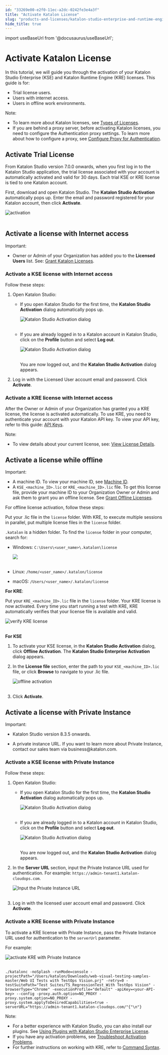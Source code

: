```yaml
---
id: "33269e00-e2f0-11ec-a2dc-0242fe3e4a3f"
title: "Activate Katalon License"
slug: "products-and-licenses/katalon-studio-enterprise-and-runtime-engine-licenses/activate-katalon-license"
hide_title: true
---
```

import useBaseUrl from '@docusaurus/useBaseUrl';


# <a id="id" class="anchor_top_offset"/><a id="ariaid-title1" class="anchor_top_offset"/>Activate Katalon License

<p xmlns="http://www.w3.org/1999/xhtml" className="p">In this tutorial, we will guide you through the activation of your Katalon Studio Enterprise (KSE) and Katalon Runtime Engine (KRE) licenses. This guide is for:</p> 
<ul xmlns="http://www.w3.org/1999/xhtml" className="ul"><li className="li">Trial license users.</li><li className="li">Users with internet access.</li><li className="li">Users in offline work environments.</li></ul> 
<div xmlns="http://www.w3.org/1999/xhtml" className="note note note_note"><span className="note__title">Note:</span> 
  <ul className="ul"><li className="li">To learn more about Katalon licenses, see <a className="xref" href="/docs/legacy/products-and-licenses/katalon-studio-enterprise-and-runtime-engine-licenses/license-overview">Types of Licenses</a>.</li><li className="li">If you are behind a proxy server, before activating Katalon licenses, you need to configure the Authentication proxy settings. To learn more about how to configure a proxy, see <a className="xref" href="/docs/legacy/products-and-licenses/katalon-studio-enterprise-and-runtime-engine-licenses/configure-proxy-authentication">Configure Proxy for Authentication</a>.</li></ul>
</div>
    

## <a id="id_1" class="anchor_top_offset"/>Activate Trial License

    
      
<p xmlns="http://www.w3.org/1999/xhtml" className="p">From Katalon Studio version 7.0.0 onwards, when you first log in   to the Katalon Studio application, the trial license associated   with your account is automatically activated and valid for 30 days.   Each trial KSE or KRE license is tied to one Katalon account.</p> 
      
<p xmlns="http://www.w3.org/1999/xhtml" className="p">First, download and open Katalon Studio. The <strong className="ph b">Katalon     Studio Activation</strong> automatically pops up. Enter the email   and password registered for your Katalon account, then click   <strong className="ph b">Activate</strong>.</p> 
      
<p xmlns="http://www.w3.org/1999/xhtml" className="p">   <img className="image" src={useBaseUrl("https://github.com/katalon-studio/docs-images/raw/master/katalon-studio/docs/activate-KSE/KS-LICENSE-Input-activation-dialog.png")} alt="activation" /><br /><br /> </p> 
    
  

## <a id="id_2" class="anchor_top_offset"/>Activate a license with Internet access

<div xmlns="http://www.w3.org/1999/xhtml" className="note important note_important"><span className="note__title">Important:</span> 
  <ul className="ul"><li className="li">Owner or Admin of your Organization has added you to the <strong className="ph b">Licensed Users</strong> list. See: <a className="xref" href="/docs/legacy/products-and-licenses/license-administration/licenses-management/grant-katalon-licenses">Grant Katalon Licenses</a>.</li></ul>
</div>

### <a id="id_3" class="anchor_top_offset"/>Activate a KSE license with Internet access

<p xmlns="http://www.w3.org/1999/xhtml" className="p">Follow these steps:</p> 
<ol xmlns="http://www.w3.org/1999/xhtml" className="ol"><li className="li">Open Katalon Studio:<ul className="ul"><li className="li">         <p className="p">If you open Katalon Studio for the first time, the           <strong className="ph b">Katalon Studio Activation</strong> dialog automatically           pops up.</p>         <p className="p">           <img className="image" src={useBaseUrl("https://github.com/katalon-studio/docs-images/raw/master/katalon-studio/docs/activate-KSE/KS-LICENSE-Activate-dialog.png")} alt="Katalon Studio Activation dialog" /><br /><br />         </p>       </li><li className="li">         <p className="p">If you are already logged in to a Katalon account in Katalon           Studio, click on the <strong className="ph b">Profile</strong> button and select           <strong className="ph b">Log out</strong>.</p>         <p className="p">           <img className="image" src={useBaseUrl("https://github.com/katalon-studio/docs-images/raw/master/katalon-studio/docs/activate-KSE/KS-LICENSE-Log-out-text.png")} alt="Katalon Studio Activation dialog" /><br /><br />         </p>         <p className="p">You are now logged out, and the <strong className="ph b">Katalon Studio             Activation</strong> dialog appears.</p>       </li></ul></li><li className="li"><p className="p">Log in with the Licensed User account email and password. Click <strong className="ph b">Activate</strong>.</p></li></ol> 

### <a id="id_4" class="anchor_top_offset"/>Activate a KRE license with Internet access

<p xmlns="http://www.w3.org/1999/xhtml" className="p">After the Owner or Admin of your Organization has granted you a KRE license, the license is activated automatically. To use KRE, you need to authenticate your account with your Katalon API key. To view your API key, refer to this guide: <a className="xref" href="/docs/legacy/katalon-testops/settings/katalon-api-key-in-katalon-testops#id_1">API Keys</a>.</p> 
<div xmlns="http://www.w3.org/1999/xhtml" className="note note note_note"><span className="note__title">Note:</span> 
  <ul className="ul"><li className="li">To view details about your current license, see: <a className="xref" href="/docs/legacy/products-and-licenses/katalon-studio-enterprise-and-runtime-engine-licenses/view-license-details">View License Details</a>.</li></ul>
</div>

## <a id="id_5" class="anchor_top_offset"/>Activate a license while offline

<div xmlns="http://www.w3.org/1999/xhtml" className="note important note_important"><span className="note__title">Important:</span> 
  <ul className="ul"><li className="li">A machine ID. To view your machine ID, see <a className="xref" href="/docs/legacy/products-and-licenses/katalon-studio-enterprise-and-runtime-engine-licenses/view-machine-id">Machine
        ID</a>.</li><li className="li">A <code className="ph codeph">KSE_&lt;machine_ID&gt;.lic</code> or
      <code className="ph codeph">KRE_&lt;machine_ID&gt;.lic</code> file. To get this license
      file, provide your machine ID to your Organization Owner or Admin
      and ask them to grant you an offline license. See <a className="xref" href="/docs/legacy/products-and-licenses/license-administration/licenses-management/grant-katalon-licenses">Grant
        Offline Licenses</a>.</li></ul>
</div>
<p xmlns="http://www.w3.org/1999/xhtml" className="p">For offline license activation, follow these steps:</p> 
<p xmlns="http://www.w3.org/1999/xhtml" className="p">Put your .lic file in the <code className="ph codeph">license</code> folder. With KRE,   to execute multiple sessions in parallel, put multiple license   files in the <code className="ph codeph">license</code> folder.</p> 
<p xmlns="http://www.w3.org/1999/xhtml" className="p">   <code className="ph codeph">.katalon</code> is a hidden folder. To find the   <code className="ph codeph">license</code> folder in your computer, search for:</p> 
<ul xmlns="http://www.w3.org/1999/xhtml" className="ul"><li className="li">     <p className="p">Windows:       <code className="ph codeph">C:\Users\&lt;user_name&gt;\.katalon\license</code>     </p>     <p className="p">       <img className="image" src={useBaseUrl("https://github.com/katalon-studio/docs-images/raw/master/katalon-studio/docs/activate-RE/license.png")} /><br /><br />     </p>   </li><li className="li">     <p className="p">Linux: <code className="ph codeph">/home/&lt;user_name&gt;/.katalon/license</code>     </p>   </li><li className="li">macOS:     <code className="ph codeph">/Users/&lt;user_name&gt;/.katalon/license</code>   </li></ul> 
<p xmlns="http://www.w3.org/1999/xhtml" className="p"><strong className="ph b">For KRE</strong>:</p> 
<p xmlns="http://www.w3.org/1999/xhtml" className="p">Put your <code className="ph codeph">KRE_&lt;machine_ID&gt;.lic</code> file in the   <code className="ph codeph">license</code> folder. Your KRE license is now activated.   Every time you start running a test with KRE, KRE automatically   verifies that your license file is available and valid.</p> 
<p xmlns="http://www.w3.org/1999/xhtml" className="p">   <img className="image" src={useBaseUrl("https://github.com/katalon-studio/docs-images/raw/master/katalon-studio/docs/activate-KSE/KRE-license.png")} alt="verify KRE license" /><br /><br /> </p> 
<p xmlns="http://www.w3.org/1999/xhtml" className="p">   <strong className="ph b">For KSE</strong> </p> 
<ol xmlns="http://www.w3.org/1999/xhtml" className="ol"><li className="li">     <p className="p">To activate your KSE license, in the <strong className="ph b">Katalon Studio         Activation</strong> dialog, click <strong className="ph b">Offline         Activation</strong>. The <strong className="ph b">Katalon Studio Enterprise         Activation</strong> dialog appears.</p>   </li><li className="li">     <p className="p">In the <strong className="ph b">License file</strong> section, enter the path to       your <code className="ph codeph">KSE_&lt;machine_ID&gt;.lic</code> file, or click       <strong className="ph b">Browse</strong> to navigate to your .lic file.</p>     <p className="p">       <img className="image" src={useBaseUrl("https://github.com/katalon-studio/docs-images/raw/master/katalon-studio/docs/activate-KSE/offline-license-activation.png")} alt="offline activation" /><br /><br />     </p>   </li><li className="li">     <p className="p">Click <strong className="ph b">Activate</strong>.</p>   </li></ol> 

## <a id="id_6" class="anchor_top_offset"/>Activate a license with Private Instance

<div xmlns="http://www.w3.org/1999/xhtml" className="note important note_important"><span className="note__title">Important:</span> 
  <ul className="ul"><li className="li"><p className="p">Katalon Studio version 8.3.5 onwards.</p></li><li className="li"><p className="p">A
        private instance URL. If you want to learn more about Private
        Instance, contact our sales team via business@katalon.com.</p></li></ul>
</div>

### <a id="id_7" class="anchor_top_offset"/>Activate a KSE license with Private Instance

<p xmlns="http://www.w3.org/1999/xhtml" className="p">Follow these steps:</p> 
<ol xmlns="http://www.w3.org/1999/xhtml" className="ol"><li className="li">Open Katalon Studio:<ul className="ul"><li className="li">         <p className="p">If you open Katalon Studio for the first time, the           <strong className="ph b">Katalon Studio Activation</strong> dialog automatically           pops up.</p>         <p className="p">           <img className="image" src={useBaseUrl("https://github.com/katalon-studio/docs-images/raw/master/katalon-studio/docs/activate-KSE/KS-LICENSE-Activate-dialog.png")} alt="Katalon Studio Activation dialog" /><br /><br />         </p>       </li><li className="li">         <p className="p">If you are already logged in to a Katalon account in Katalon           Studio, click on the <strong className="ph b">Profile</strong> button and select           <strong className="ph b">Log out</strong>.</p>         <p className="p">           <img className="image" src={useBaseUrl("https://github.com/katalon-studio/docs-images/raw/master/katalon-studio/docs/activate-KSE/KS-LICENSE-Log-out-text.png")} width={350} alt="Katalon Studio Activation dialog" /><br /><br />         </p>         <p className="p">You are now logged out, and the <strong className="ph b">Katalon Studio             Activation</strong> dialog appears.</p>       </li></ul></li><li className="li">     <p className="p">In the <strong className="ph b">Server URL</strong> section, input the Private       Instance URL used for authentication. For example:       <code className="ph codeph">https://admin-tenant1.katalon-cloudops.com</code>.</p>     <p className="p">       <img className="image" src={useBaseUrl("https://github.com/katalon-studio/docs-images/raw/master/katalon-studio/docs/activate-KSE/KS-8.3.5-Input-private-instance.png")} width={500} alt="Input the Private Instance URL" /><br /><br />     </p>   </li><li className="li"><p className="p">Log in with the licensed user account email and password. Click       <strong className="ph b">Activate</strong>.</p></li></ol> 

### <a id="id_8" class="anchor_top_offset"/>Activate a KRE license with Private Instance

<p xmlns="http://www.w3.org/1999/xhtml" className="p">To activate a KRE license with Private Instance, pass the   Private Instance URL used for authentication to the   <code className="ph codeph">serverUrl</code> parameter.</p> 
<p xmlns="http://www.w3.org/1999/xhtml" className="p">For example:</p> 
<p xmlns="http://www.w3.org/1999/xhtml" className="p">   <img className="image" src={useBaseUrl("https://github.com/katalon-studio/docs-images/raw/master/katalon-studio/docs/activate-KSE/KS-8.3.5-activate-KRE-private-instance.png")} alt="activate KRE with Private Instance" /><br /><br /> </p> 
<pre xmlns="http://www.w3.org/1999/xhtml" className="pre codeblock"><code>./katalonc -noSplash -runMode=console -projectPath="/Users/katalon/Downloads/web-visual-testing-samples-master/Web UI Tests with TestOps Vision.prj" -retry=0 -testSuitePath="Test Suites/TS_RegressionTest_With TestOps Vision" -browserType="Chrome" -executionProfile="default" -apiKey=&lt;your-API-key&gt; --config -proxy.auth.option=NO_PROXY -proxy.system.option=NO_PROXY -proxy.system.applyToDesiredCapabilities=true -serverURL="https://admin-tenant1.katalon-cloudops.com/"{"\n"}</code></pre> 
<div xmlns="http://www.w3.org/1999/xhtml" className="note note note_note"><span className="note__title">Note:</span> 
  <ul className="ul"><li className="li">For a better experience with Katalon Studio, you can also
      install our plugins. See <a className="xref" href="/docs/legacy/katalon-studio-enterprise/extend-katalon-studio/katalon-studio-plugins/using-plugins">Using
        Plugins with Katalon Studio Enterprise License</a>.</li><li className="li">If you have any activation problems, see <a className="xref" href="/docs/legacy/products-and-licenses/katalon-studio-enterprise-and-runtime-engine-licenses/troubleshoot/troubleshooting-activation-problem/troubleshoot-activation-problems-oveview">Troubleshoot
        Activation Problems</a>.</li><li className="li">For further instructions on working with KRE, refer to <a className="xref" href="/docs/legacy/katalon-runtime-engine/command-syntax-command-lineconsole-mode-execution#id_1">Command
        Syntax</a>.</li></ul>
</div>
